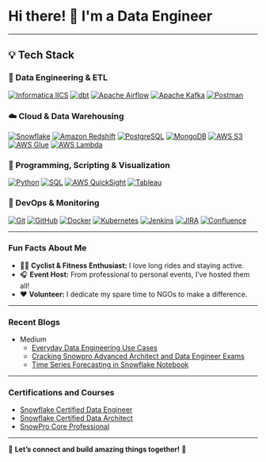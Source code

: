 # Hi there! 👋 I'm a Data Engineer

---

## 💡 Tech Stack

### 🚀 Data Engineering & ETL
[![Informatica IICS](https://img.shields.io/badge/IICS-D98236?style=for-the-badge&logo=informatica&logoColor=white)](https://www.informatica.com/) 
[![dbt](https://img.shields.io/badge/dbt-C95A49?style=for-the-badge&logo=dbt&logoColor=white)](https://www.getdbt.com/) 
[![Apache Airflow](https://img.shields.io/badge/Apache_Airflow-1E88E5?style=for-the-badge&logo=apacheairflow&logoColor=white)](https://airflow.apache.org/) 
[![Apache Kafka](https://img.shields.io/badge/Kafka-555555?style=for-the-badge&logo=apachekafka&logoColor=white)](https://kafka.apache.org/) 
[![Postman](https://img.shields.io/badge/Postman-E87756?style=for-the-badge&logo=postman&logoColor=white)](https://www.postman.com/)

### ☁️ Cloud & Data Warehousing
[![Snowflake](https://img.shields.io/badge/Snowflake-56C2E6?style=for-the-badge&logo=snowflake&logoColor=white)](https://www.snowflake.com/) 
[![Amazon Redshift](https://img.shields.io/badge/Amazon%20Redshift-D37C00?style=for-the-badge&logo=amazon-redshift&logoColor=white)](https://aws.amazon.com/redshift/) 
[![PostgreSQL](https://img.shields.io/badge/PostgreSQL-6B84E1?style=for-the-badge&logo=postgresql&logoColor=white)](https://www.postgresql.org/) 
[![MongoDB](https://img.shields.io/badge/MongoDB-5FA362?style=for-the-badge&logo=mongodb&logoColor=white)](https://www.mongodb.com/) 
[![AWS S3](https://img.shields.io/badge/AWS%20S3-E48E00?style=for-the-badge&logo=amazons3&logoColor=white)](https://aws.amazon.com/s3/) 
[![AWS Glue](https://img.shields.io/badge/AWS%20Glue-C95A49?style=for-the-badge&logo=apache&logoColor=white)](https://aws.amazon.com/glue/) 
[![AWS Lambda](https://img.shields.io/badge/AWS%20Lambda-4D86E5?style=for-the-badge&logo=awslambda&logoColor=white)](https://aws.amazon.com/lambda/)

### 🐍 Programming, Scripting & Visualization
[![Python](https://img.shields.io/badge/Python-3D6DB5?style=for-the-badge&logo=python&logoColor=white)](https://www.python.org/) 
[![SQL](https://img.shields.io/badge/SQL-4F70D6?style=for-the-badge&logo=postgresql&logoColor=white)](https://www.postgresql.org/) 
[![AWS QuickSight](https://img.shields.io/badge/AWS%20QuickSight-D37C00?style=for-the-badge&logo=amazon-quicksight&logoColor=white)](https://aws.amazon.com/quicksight/) 
[![Tableau](https://img.shields.io/badge/Tableau-E88856?style=for-the-badge&logo=tableau-software&logoColor=white)](https://www.tableau.com/)

### 🔧 DevOps & Monitoring
[![Git](https://img.shields.io/badge/Git-D65C3A?style=for-the-badge&logo=git&logoColor=white)](https://git-scm.com/) 
[![GitHub](https://img.shields.io/badge/GitHub-444444?style=for-the-badge&logo=github&logoColor=white)](https://github.com/) 
[![Docker](https://img.shields.io/badge/Docker-4C9EDC?style=for-the-badge&logo=docker&logoColor=white)](https://www.docker.com/) 
[![Kubernetes](https://img.shields.io/badge/Kubernetes-4D86E5?style=for-the-badge&logo=kubernetes&logoColor=white)](https://kubernetes.io/) 
[![Jenkins](https://img.shields.io/badge/Jenkins-D86B52?style=for-the-badge&logo=jenkins&logoColor=white)](https://www.jenkins.io/) 
[![JIRA](https://img.shields.io/badge/JIRA-3E72BF?style=for-the-badge&logo=jira&logoColor=white)](https://www.atlassian.com/software/jira) 
[![Confluence](https://img.shields.io/badge/Confluence-1C2E4A?style=for-the-badge&logo=confluence&logoColor=white)](https://www.atlassian.com/software/confluence)

---

### **Fun Facts About Me**
- 🚴‍♂️ **Cyclist & Fitness Enthusiast:** I love long rides and staying active.  
- 🎧 **Event Host:** From professional to personal events, I’ve hosted them all!  
- ❤️ **Volunteer:** I dedicate my spare time to NGOs to make a difference.

---

### **Recent Blogs**
   - Medium
     - [Everyday Data Engineering Use Cases](https://medium.com/@deepti.agl2912/everyday-data-engineering-use-cases-in-snowflake-1c25ef7dcef9)
     - [Cracking Snowpro Advanced Architect and Data Engineer Exams](https://medium.com/@deepti.agl2912/cracking-snowpro-advanced-my-journey-through-snowflake-architect-and-data-engineer-6268c1995771)
     - [Time Series Forecasting in Snowflake Notebook](https://medium.com/@deepti.agl2912/time-series-forecasting-end-to-end-using-snowpark-ml-in-snowflake-notebooks-9c07bc9b63ee)

---

### **Certifications and Courses**
  - [Snowflake Certified Data Engineer](https://achieve.snowflake.com/c889f52d-bff8-45a3-9806-01ed87b2bbf3#acc.tHzjCo8S)
  - [Snowflake Certified Data Architect](https://achieve.snowflake.com/4a878305-339a-4c4f-b7b7-1d0e14685e98#acc.y4sewdSg)
  - [SnowPro Core Professional](https://achieve.snowflake.com/825edf70-2cf2-49de-a59e-237c328e2499#acc.jeZRixsU)

---

🌟 **Let’s connect and build amazing things together!** 🚀

